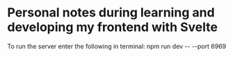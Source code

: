 # Personal notes during learning and developing my frontend with Svelte

To run the server enter the following in terminal: npm run dev -- --port 6969